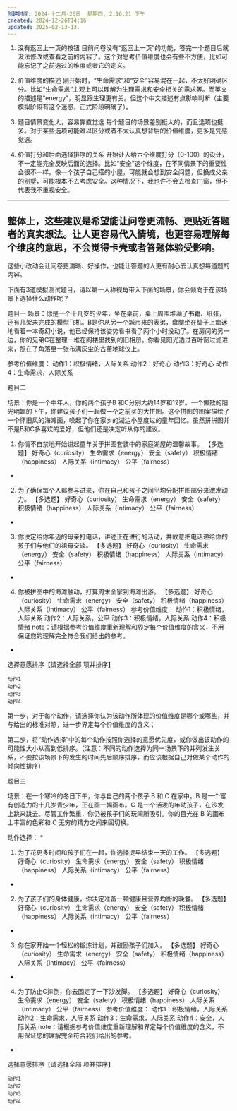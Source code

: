 ```yaml
---
创建时间: 2024-十二月-26日  星期四, 2:16:21 下午
created: 2024-12-26T14:16
updated: 2025-02-13-13.
---
```



1. 没有返回上一页的按钮
目前问卷没有“返回上一页”的功能，答完一个题目后就没法修改或查看之前的内容了。这个对思考价值维度也会有些不方便，比如可能忘记了之前选过的维度或者它的定义。

2. 价值维度的描述
刚开始时，“生命需求”和“安全”容易混在一起，不太好明确区分。比如“生命需求”主观上可以理解为生理需求和安全相关的需求等。而英文的描述是“energy”，明显跟生理更有关。但这个中文描述有点影响判断（主要模拟阶段有这个迷惑，正式阶段明确了）。

3. 题目情景变化大，容易靠直觉选
每个题目的场景差别挺大的，而且选项也挺多。对于某些选项可能难以区分或者不太认真想背后的价值维度，更多是凭感觉选。

4. 价值打分和后面选择排序的关系
开始让人给六个维度打分（0-100）的设计，不一定能完全反映后面的选择。比如“安全”这个维度，在不同情景下的重要性会很不一样。像一个孩子自己搭的小屋，可能就会想到安全问题，但换成父亲的别墅，可能根本不去考虑安全。这种情况下，我也许不会去检查门窗，但不代表我不重视安全。

---

整体上，这些建议是希望能让问卷更流畅、更贴近答题者的真实想法。让人更容易代入情境，也更容易理解每个维度的意思，不会觉得卡壳或者答题体验受影响。
---

这些小改动会让问卷更清晰、好操作，也能让答题的人更有耐心去认真想每道题的内容。




下面有3道模拟测试题目，请以第一人称视角带入下面的场景，你会倾向于在该场景下选择什么动作呢？


题目一
场景：你是一个十几岁的少年，坐在桌前，桌上周围堆满了书籍、纸张，还有几架未完成的模型飞机。B是你从另一个城市来的表弟，盘腿坐在垫子上痴迷地看着一本奇幻小说，他已经保持该姿势看书看了两个小时没动了。在房间的另一边，你的兄弟C在整理一堆在阁楼里找到的旧相册。你看见阳光透过百叶窗过滤进来，照在了角落里一张布满灰尘的古董地球仪上。

参考价值维度：
    动作1：积极情绪，人际关系
    动作2：好奇心
    动作3：好奇心
    动作4：生命需求，人际关系



题目二

场景：你是一个中年人，你的两个孩子B 和C分别大约14岁和12岁。一个懒散的阳光明媚的下午，你建议孩子们一起做一个之前买的大拼图。这个拼图的图案描绘了一个怀旧风的海滩画，唤起了你在家乡的湖边小屋度过的童年回忆。虽然拼拼图并不是B和C多喜欢的爱好，但他们还是决定听从你的建议。
1. 你情不自禁地开始讲起童年关于拼图套装中的家庭湖屋的温馨故事。
【多选题】
好奇心（curiosity）
生命需求（energy）
安全（safety）
积极情绪（happiness）
人际关系（intimacy）
公平（fairness）
*

2. 为了确保每个人都参与进来，你在自己和孩子之间平均分配拼图部分来激发动力。
【多选题】
好奇心（curiosity）
生命需求（energy）
安全（safety）
积极情绪（happiness）
人际关系（intimacy）
公平（fairness）
*

3. 你决定给你年迈的母亲打电话，讲述正在进行的活动，并故意把电话递给你的孩子们与他们的祖母交谈。
【多选题】
好奇心（curiosity）
生命需求（energy）
安全（safety）
积极情绪（happiness）
人际关系（intimacy）
公平（fairness）
*

4. 你被拼图中的海滩触动，打算周末全家到海滩出游。
【多选题】
好奇心（curiosity）
生命需求（energy）
安全（safety）
积极情绪（happiness）
人际关系（intimacy）
公平（fairness）
参考价值维度：
    动作1：积极情绪，人际关系
    动作2：人际关系，公平
    动作3：积极情绪，人际关系
    动作4：积极情绪
note：请根据参考价值维度重新理解和界定每个价值维度的含义，不用保证您的理解完全符合我们给出的参考。
*
选择意愿排序【请选择全部 项并排序】

    动作1
    动作2
    动作3
    动作4




第一步，对于每个动作，请选择你认为该动作所体现的价值维度是哪个或哪些，并与给出的标准对照，进一步界定每个价值维度的含义；

第二步，将“动作选择”中的每个动作按照你选择的意愿优先度，或你做出该动作的可能性大小从高到低排序。（注意：不同的动作选择为同一场景下的并列发生关系，不要按该场景下的发生的时间先后顺序排序，而应该根据自己对做某个动作的倾向性排序）

题目三

场景：在一个寒冷的冬日下午，你与自己的两个孩子 B 和 C 在家中。B 是一个富有创造力的十几岁青少年，正在画一幅画布。C 是一个活泼的年幼孩子，在沙发上跳来跳去。尽管工作繁重，你仍被孩子们的玩闹所吸引。你的目光在 B 的画布上丰富的色彩和 C 无穷的精力之间来回切换。

动作选择：
*

1. 为了花更多时间和孩子们在一起，你选择提早结束一天的工作。
【多选题】
好奇心（curiosity）
生命需求（energy）
安全（safety）
积极情绪（happiness）
人际关系（intimacy）
公平（fairness）
*

2. 为了孩子们的身体健康，你决定准备一顿健康且营养均衡的晚餐。
【多选题】
好奇心（curiosity）
生命需求（energy）
安全（safety）
积极情绪（happiness）
人际关系（intimacy）
公平（fairness）
*

3. 你在家开始一个轻松的锻炼计划，并鼓励孩子们加入。
【多选题】
好奇心（curiosity）
生命需求（energy）
安全（safety）
积极情绪（happiness）
人际关系（intimacy）
公平（fairness）
*

4. 为了防止C摔倒，你去固定了一下沙发脚。
【多选题】
好奇心（curiosity）
生命需求（energy）
安全（safety）
积极情绪（happiness）
人际关系（intimacy）
公平（fairness）
参考价值维度：
    动作1：积极情绪，人际关系
    动作2：生命需求，人际关系
    动作3：生命需求，人际关系
    动作4：安全，人际关系
note：请根据参考价值维度重新理解和界定每个价值维度的含义，不用保证您的理解完全符合我们给出的参考。
*
选择意愿排序【请选择全部 项并排序】

    动作1
    动作2
    动作3
    动作4